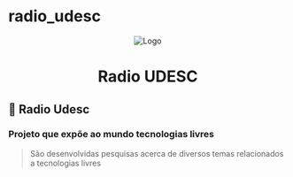 # radio_udesc
<p align="center">
    <img src="https://jpimg.com.br/uploads/2017/11/archives/2018/08/02/756907324-marcos-mion-participa-do-panico-veja-fotos-411038002.JPG" alt="Logo">
  </a>
  <h1 align="center">Radio UDESC</h1>
</p>

## 🐝 Radio Udesc
### Projeto que expõe ao mundo tecnologias livres
> São desenvolvidas pesquisas acerca de diversos temas relacionados a tecnologias livres
